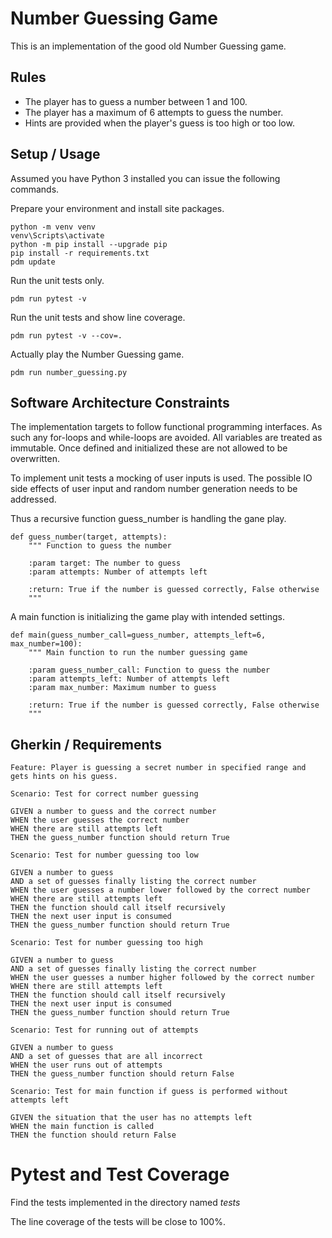 # Number Guessing Game

This is an implementation of the good old Number Guessing game.

## Rules

* The player has to guess a number between 1 and 100.
* The player has a maximum of 6 attempts to guess the number.
* Hints are provided when the player's guess is too high or too low.

## Setup / Usage

Assumed you have Python 3 installed you can issue the following commands.

Prepare your environment and install site packages.

```
python -m venv venv
venv\Scripts\activate
python -m pip install --upgrade pip
pip install -r requirements.txt
pdm update
```

Run the unit tests only.

```
pdm run pytest -v
```

Run the unit tests and show line coverage.

```
pdm run pytest -v --cov=.
```

Actually play the Number Guessing game.

```
pdm run number_guessing.py
```

## Software Architecture Constraints

The implementation targets to follow functional programming interfaces.
As such any for-loops and while-loops are avoided. All variables are treated as immutable.
Once defined and initialized these are not allowed to be overwritten.

To implement unit tests a mocking of user inputs is used.
The possible IO side effects of user input and random number generation needs to be addressed.

Thus a recursive function guess_number is handling the gane play.

```
def guess_number(target, attempts):
    """ Function to guess the number

    :param target: The number to guess
    :param attempts: Number of attempts left

    :return: True if the number is guessed correctly, False otherwise
    """
```

A main function is initializing the game play with intended settings.

```
def main(guess_number_call=guess_number, attempts_left=6, max_number=100):
    """ Main function to run the number guessing game

    :param guess_number_call: Function to guess the number
    :param attempts_left: Number of attempts left
    :param max_number: Maximum number to guess

    :return: True if the number is guessed correctly, False otherwise
    """
```

## Gherkin / Requirements

```
Feature: Player is guessing a secret number in specified range and gets hints on his guess.

Scenario: Test for correct number guessing

GIVEN a number to guess and the correct number
WHEN the user guesses the correct number
WHEN there are still attempts left
THEN the guess_number function should return True

Scenario: Test for number guessing too low

GIVEN a number to guess
AND a set of guesses finally listing the correct number
WHEN the user guesses a number lower followed by the correct number
WHEN there are still attempts left
THEN the function should call itself recursively
THEN the next user input is consumed
THEN the guess_number function should return True

Scenario: Test for number guessing too high

GIVEN a number to guess
AND a set of guesses finally listing the correct number
WHEN the user guesses a number higher followed by the correct number
WHEN there are still attempts left
THEN the function should call itself recursively
THEN the next user input is consumed
THEN the guess_number function should return True

Scenario: Test for running out of attempts

GIVEN a number to guess
AND a set of guesses that are all incorrect
WHEN the user runs out of attempts
THEN the guess_number function should return False

Scenario: Test for main function if guess is performed without attempts left

GIVEN the situation that the user has no attempts left
WHEN the main function is called
THEN the function should return False

```

# Pytest and Test Coverage

Find the tests implemented in the directory named _tests_

The line coverage of the tests will be close to 100%.
